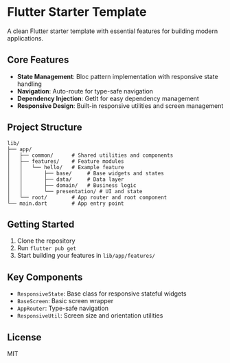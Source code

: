 # Flutter Starter Template

A clean Flutter starter template with essential features for building modern applications.

## Core Features

- **State Management**: Bloc pattern implementation with responsive state handling
- **Navigation**: Auto-route for type-safe navigation
- **Dependency Injection**: GetIt for easy dependency management
- **Responsive Design**: Built-in responsive utilities and screen management

## Project Structure

```
lib/
├── app/
│   ├── common/      # Shared utilities and components
│   ├── features/    # Feature modules
│   │   └── hello/   # Example feature
│   │       ├── base/     # Base widgets and states
│   │       ├── data/     # Data layer
│   │       ├── domain/   # Business logic
│   │       └── presentation/ # UI and state
│   └── root/        # App router and root component
└── main.dart        # App entry point
```

## Getting Started

1. Clone the repository
2. Run `flutter pub get`
3. Start building your features in `lib/app/features/`

## Key Components

- `ResponsiveState`: Base class for responsive stateful widgets
- `BaseScreen`: Basic screen wrapper
- `AppRouter`: Type-safe navigation
- `ResponsiveUtil`: Screen size and orientation utilities

## License

MIT
